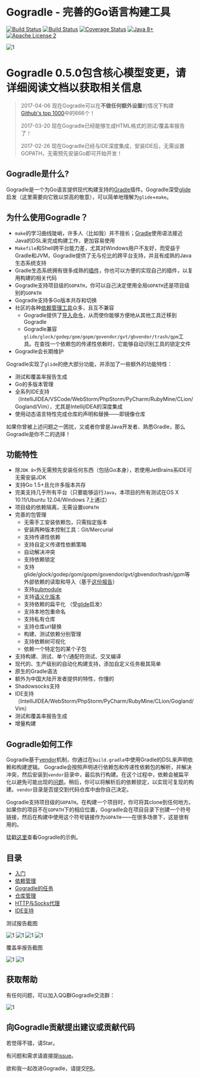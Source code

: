 # Gogradle - 完善的Go语言构建工具

[![Build Status](https://travis-ci.org/gogradle/gogradle.svg?branch=master)](https://travis-ci.org/gogradle/gogradle)
[![Build Status](https://ci.appveyor.com/api/projects/status/github/gogradle/gogradle?branch=master&svg=true&passingText=windows%20build%20passing&failingText=windows%20build%20failing)](https://ci.appveyor.com/api/projects/status/github/gogradle/gogradle?branch=master&svg=true&passingText=windows%20build%20passing&failingText=windows%20build%20failing)
[![Coverage Status](https://coveralls.io/repos/github/blindpirate/gogradle/badge.svg?branch=master)](https://coveralls.io/github/blindpirate/gogradle?branch=master)
[![Java 8+](https://img.shields.io/badge/java-8+-4c7e9f.svg)](http://java.oracle.com)
[![Apache License 2](https://img.shields.io/badge/license-APL2-blue.svg)](http://www.apache.org/licenses/LICENSE-2.0.txt)

![1](https://raw.githubusercontent.com/blindpirate/gogradle/master/docs/images/go-mini.png)

# Gogradle 0.5.0包含核心模型变更，请详细阅读文档以获取相关信息

> 2017-04-06 现在Gogradle可以在**不做任何额外设置**的情况下构建[Github's top 1000](http://github-rank.com/star?language=Go)中的666个！
>
> 2017-03-20 现在Gogradle已经能够生成HTML格式的测试/覆盖率报告了！
>
> 2017-02-26 现在Gogradle已经与IDE深度集成，安装IDE后，无需设置GOPATH，无需预先安装Go即可开始开发！

## Gogradle是什么?

Gogradle是一个为Go语言提供现代构建支持的[Gradle](https://gradle.org)插件。Gogradle深受[glide](https://github.com/Masterminds/glide)启发（这里需要向它致以崇高的敬意），可以简单地理解为`glide`+`make`。

## 为什么使用Gogradle？

- `make`的学习曲线陡峭，许多人（比如我）并不擅长；[Gradle](https://gradle.org)使用语法接近Java的DSL来完成构建工作，更加容易使用
- `Makefile`和Shell跨平台能力差，尤其对Windows用户不友好，而受益于Gradle和JVM，Gogradle提供了无与伦比的跨平台支持，并且有成熟的Java生态系统支持
- Gradle生态系统拥有很多成熟的[插件](https://plugins.gradle.org)，你也可以方便的实现自己的插件，以复用构建的相关代码
- Gogradle支持项目级的`GOPATH`，你可以自己决定使用全局`GOPATH`还是项目级别的`GOPATH`
- Gogradle支持多Go版本共存和切换
- 社区的各种[依赖管理工具]((https://github.com/blindpirate/report-of-go-package-management-tool))众多，且互不兼容
  - Gogradle提供了[导入命令](./docs/getting-started-cn.md#准备工作)，从而使你能够方便地从其他工具迁移到Gogradle
  - Gogradle兼容`glide/glock/godep/gom/gopm/govendor/gvt/gbvendor/trash/gpm`工具。在查找一个依赖包的传递性依赖时，它能够自动识别工具的锁定文件
- Gogradle会长期维护

Gogradle实现了`glide`的绝大部分功能，并添加了一些额外的功能特性：

- 测试和覆盖率报告生成
- Go的多版本管理
- 全系列IDE支持（IntelliJIDEA/VSCode/WebStorm/PhpStorm/PyCharm/RubyMine/CLion/Gogland/Vim），尤其是IntellijIDEA的深度集成
- 使用动态语言特性完成仓库的声明和替换——即镜像仓库

如果你曾被上述问题之一困扰，又或者你曾是Java开发者、熟悉Gradle，那么Gogradle是你不二的选择！

## 功能特性

- 除`JDK 8+`外无需预先安装任何东西（包括Go本身），若使用JetBrains系IDE可无需安装JDK
- 支持Go 1.5+且允许多版本共存
- 完美支持几乎所有平台（只要能够运行`Java`，本项目的所有测试在OS X 10.11/Ubuntu 12.04/Windows 7上通过）
- 项目级的依赖隔离，无需设置`GOPATH`
- 完善的包管理
  - 无需手工安装依赖包，只需指定版本
  - 安装两种版本控制工具：Git/Mercurial
  - 支持传递性依赖
  - 支持自定义传递性依赖策略
  - 自动解决冲突 
  - 支持依赖锁定
  - 支持glide/glock/godep/gom/gopm/govendor/gvt/gbvendor/trash/gpm等外部依赖的读取和导入（基于[这份报告](https://github.com/blindpirate/report-of-go-package-management-tool)）
  - 支持[submodule](https://git-scm.com/book/zh/v2/Git-%E5%B7%A5%E5%85%B7-%E5%AD%90%E6%A8%A1%E5%9D%97)
  - 支持[语义化版本](http://semver.org/)
  - 支持依赖的扁平化 （受[glide](https://github.com/Masterminds/glide)启发）
  - 支持本地包重命名
  - 支持私有仓库
  - 支持仓库url替换
  - 构建、测试依赖分别管理
  - 支持依赖树可视化
  - 依赖一个特定包的某个子包
- 支持构建、测试、单个/通配符测试、交叉编译  
- 现代的、生产级别的自动化构建支持，添加自定义任务极其简单
- 原生的Gradle语法
- 额外为中国大陆开发者提供的特性，你懂的
- Shadowsocks支持
- IDE支持（IntelliJIDEA/WebStorm/PhpStorm/PyCharm/RubyMine/CLion/Gogland/Vim）
- 测试和覆盖率报告生成
- 增量构建

## Gogradle如何工作

Gogradle基于[vendor](https://docs.google.com/document/d/1Bz5-UB7g2uPBdOx-rw5t9MxJwkfpx90cqG9AFL0JAYo)机制，你通过在`build.gradle`中使用Gradle的DSL来声明依赖和构建逻辑。
Gogradle会按照声明进行依赖包和传递性依赖包的解析，并解决冲突，然后安装到`vendor`目录中，最后执行构建。在这个过程中，依赖会被扁平化以避免可能出现的[问题](https://github.com/blindpirate/golang-broken-vendor)。稍后，你可以将解析后的依赖锁定，以实现可复现的构建。`vendor`目录是否提交到代码仓库中由你自己决定。

Gogradle支持项目级的`GOPATH`。在构建一个项目时，你可将其clone到任何地方。如果你的项目不在`GOPATH`下的相应位置，Gogradle会在项目目录下创建一个符号链接，然后在构建中使用这个符号链接作为`GOPATH`——在很多场景下，这是很有用的。

猛戳[这里](https://github.com/gogradle/samples)查看Gogradle的示例。

## 目录

- [入门](./docs/getting-started-cn.md)
- [依赖管理](./docs/dependency-management-cn.md)
- [Gogradle的任务](./docs/tasks-cn.md)
- [仓库管理](./docs/repository-management-cn.md)
- [HTTP与Socks代理](./docs/proxy-cn.md)
- [IDE支持](./docs/ide-cn.md)

测试报告截图

![1](https://raw.githubusercontent.com/blindpirate/gogradle/master/docs/images/index.png)
![1](https://raw.githubusercontent.com/blindpirate/gogradle/master/docs/images/classes.png)
![1](https://raw.githubusercontent.com/blindpirate/gogradle/master/docs/images/packages.png)
![1](https://raw.githubusercontent.com/blindpirate/gogradle/master/docs/images/failedtest.png)

覆盖率报告截图

![1](https://raw.githubusercontent.com/blindpirate/gogradle/master/docs/images/coverage.png)
![1](https://raw.githubusercontent.com/blindpirate/gogradle/master/docs/images/coveragepackage.png)

## 获取帮助

有任何问题，可以加入QQ群Gogradle交流群：

![1](https://raw.githubusercontent.com/blindpirate/gogradle/master/docs/images/group.png)

## 向Gogradle贡献提出建议或贡献代码

若觉得不错，请Star。

有问题和需求请直接提[issue](https://github.com/blindpirate/gogradle/issues/new)。

欲和我一起改进Gogradle，请提交[PR](https://github.com/blindpirate/gogradle/pulls)。





